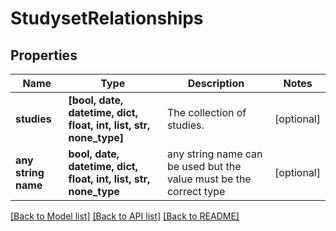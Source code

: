 # StudysetRelationships


## Properties
Name | Type | Description | Notes
------------ | ------------- | ------------- | -------------
**studies** | **[bool, date, datetime, dict, float, int, list, str, none_type]** | The collection of studies. | [optional] 
**any string name** | **bool, date, datetime, dict, float, int, list, str, none_type** | any string name can be used but the value must be the correct type | [optional]

[[Back to Model list]](../README.md#documentation-for-models) [[Back to API list]](../README.md#documentation-for-api-endpoints) [[Back to README]](../README.md)


